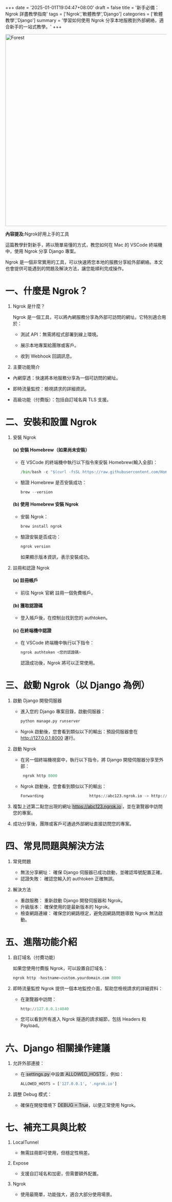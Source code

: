 +++
date = '2025-01-01T19:04:47+08:00'
draft = false
title = '新手必備：Ngrok 詳盡教學指南'
tags = ['Ngrok','軟體教學','Django']
categories = ['軟體教學','Django']
summary = '學習如何使用 Ngrok 分享本地服務到外部網絡，適合新手的一站式教學。'
+++

<img src="/images/article/startngrok.jpg" alt="Forest" width="600px">
<br>
<p style="color:"><strong>內容提及:</strong>Ngrok好用上手的工具</p>
這篇教學針對新手，將以簡單易懂的方式，教您如何在 Mac 的 VSCode 終端機中，使用 Ngrok 分享 Django 專案。

<!--more-->

Ngrok 是一個非常實用的工具，可以快速將您本地的服務分享給外部網絡。本文也會提供可能遇到的問題及解決方法，讓您能順利完成操作。

# 一、什麼是 Ngrok？

1. Ngrok 是什麼？

   Ngrok 是一個工具，可以將內網服務分享為外部可訪問的網址。它特別適合用於：

   - 測試 API：無需將程式部署到線上環境。

   - 展示本地專案給團隊或客戶。

   - 收到 Webhook 回調訊息。

2. 主要功能簡介

- 內網穿透：快速將本地服務分享為一個可訪問的網址。

- 即時流量監控：檢視請求的詳細資訊。

- 高級功能（付費版）：包括自訂域名與 TLS 支援。

# 二、安裝和設置 Ngrok

1.  安裝 Ngrok

    #### (a) 安裝 Homebrew（如果尚未安裝）

    - 在 VSCode 的終端機中執行以下指令來安裝 Homebrew(輸入全部)：

      ```py
      /bin/bash -c "$(curl -fsSL https://raw.githubusercontent.com/Homebrew/install/HEAD/install.sh)"
      ```

    - 驗證 Homebrew 是否安裝成功：
      ```py
      brew --version
      ```

    #### (b) 使用 Homebrew 安裝 Ngrok

    - 安裝 Ngrok：

      ```py
      brew install ngrok
      ```

    - 驗證安裝是否成功：
      ```py
      ngrok version
      ```
      如果顯示版本資訊，表示安裝成功。

2.  註冊和認證 Ngrok

    #### (a) 註冊帳戶

    - 前往 Ngrok 官網 註冊一個免費帳戶。

    #### (b) 獲取認證碼

    - 登入帳戶後，在控制台找到您的 authtoken。

    #### (c) 在終端機中認證

    - 在 VSCode 終端機中執行以下指令：

      ```py
      ngrok authtoken <您的認證碼>
      ```

      認證成功後，Ngrok 將可以正常使用。

# 三、啟動 Ngrok（以 Django 為例）

1. 啟動 Django 開發伺服器

   - 進入您的 Django 專案目錄，啟動伺服器：
     ```py
     python manage.py runserver
     ```
   - Ngrok 啟動後，您會看到類似以下的輸出：預設伺服器會在 http://127.0.0.1:8000 運行。

2. 啟動 Ngrok

   - 在另一個終端機視窗中，執行以下指令，將 Django 開發伺服器分享至外部：

     ```py
      ngrok http 8000
     ```

   - Ngrok 啟動後，您會看到類似以下的輸出：

     ```py
     Forwarding                    https://abc123.ngrok.io -> http://127.0.0.1:8000
     ```

3. 複製上述第二點您出現的網址<span style="background:	#D0D0D0"> https://abc123.ngrok.io </span>，並在瀏覽器中訪問您的專案。

4. 成功分享後，團隊或客戶可通過外部網址直接訪問您的專案。

# 四、常見問題與解決方法

1. 常見問題

   - 無法分享網址： 確保 Django 伺服器已成功啟動，並確認埠號配置正確。
   - 認證失敗： 確認您輸入的 authtoken 正確無誤。

2. 解決方法
   - 重啟服務： 重新啟動 Django 開發伺服器和 Ngrok。
   - 升級版本： 確保使用的是最新版本的 Ngrok。
   - 檢查網路連線： 確保您的網路穩定，避免因網路問題導致 Ngrok 無法啟動。

# 五、進階功能介紹

1. 自訂域名（付費功能）

   如果您使用付費版 Ngrok，可以設置自訂域名：

   ```py
   ngrok http -hostname=custom.yourdomain.com 8000
   ```

2. 即時流量監控
   Ngrok 提供一個本地監控介面，幫助您檢視請求的詳細資料：

   - 在瀏覽器中訪問：

     ```py
     http://127.0.0.1:4040
     ```

   - 您可以看到所有進入 Ngrok 隧道的請求細節，包括 Headers 和 Payload。

# 六、Django 相關操作建議

1. 允許外部連接：

   - 在<span style="background:	#D0D0D0"> settings.py </span>中設置<span style="background:	#D0D0D0"> ALLOWED_HOSTS </span>，例如：

     ```py
     ALLOWED_HOSTS = ['127.0.0.1', '.ngrok.io']
     ```

2. 調整 Debug 模式：
   - 確保在開發環境下 <span style="background:	#D0D0D0"> DEBUG = True</span>，以便正常使用 Ngrok。

# 七、補充工具與比較

1. LocalTunnel

   - 無需註冊即可使用，但穩定性稍差。

2. Expose

   - 支援自訂域名和加密，但需要額外配置。

3. Ngrok

   - 使用最簡單，功能強大，適合大部分使用場景。
